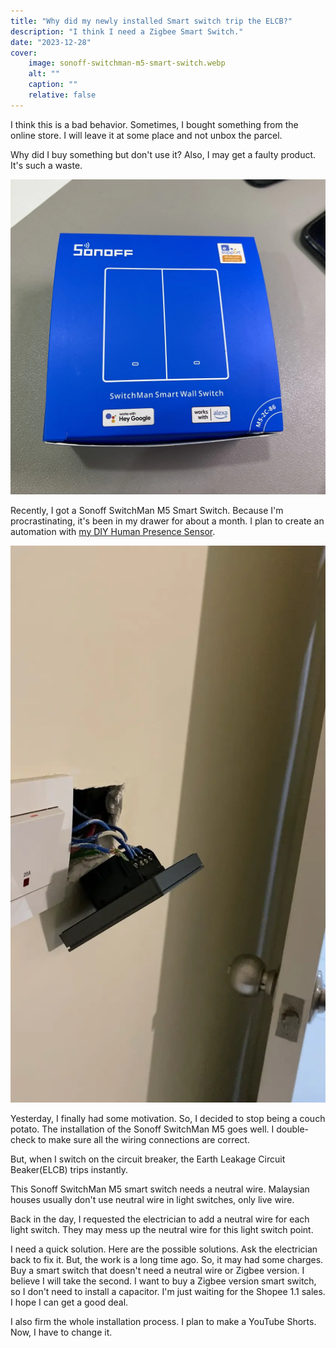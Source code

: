 ```yaml
---
title: "Why did my newly installed Smart switch trip the ELCB?"
description: "I think I need a Zigbee Smart Switch."
date: "2023-12-28"
cover:
    image: sonoff-switchman-m5-smart-switch.webp
    alt: ""
    caption: ""
    relative: false
---
```


I think this is a bad behavior. Sometimes, I bought something from the online store. I will leave it at some place and not unbox the parcel.

Why did I buy something but don't use it? Also, I may get a faulty product. It's such a waste.

![Sonoff SwitchMan M5 Smart Switch](sonoff-switchman-m5.webp)

Recently, I got a Sonoff SwitchMan M5 Smart Switch. Because I'm procrastinating, it's been in my drawer for about a month. I plan to create an automation with [my DIY Human Presence Sensor](https://juanstechblog.blogspot.com/2023/12/build-human-presence-sensor-esp8266-ld2410-esphome-integrate-home-assistant.html). 

![Installing Sonoff SwitchMan M5 Smart Switch](installing-sonoff-switchman-m5.webp)

Yesterday, I finally had some motivation. So, I decided to stop being a couch potato. The installation of the Sonoff SwitchMan M5 goes well. I double-check to make sure all the wiring connections are correct.

But, when I switch on the circuit breaker, the Earth Leakage Circuit Beaker(ELCB) trips instantly. 

This Sonoff SwitchMan M5 smart switch needs a neutral wire. Malaysian houses usually don't use neutral wire in light switches, only live wire. 

Back in the day, I requested the electrician to add a neutral wire for each light switch. They may mess up the neutral wire for this light switch point.

I need a quick solution. Here are the possible solutions.
Ask the electrician back to fix it. But, the work is a long time ago. So, it may had some charges.
Buy a smart switch that doesn't need a neutral wire or Zigbee version.
I believe I will take the second. I want to buy a Zigbee version smart switch, so I don't need to install a capacitor. I'm just waiting for the Shopee 1.1 sales. I hope I can get a good deal. 

I also firm the whole installation process. I plan to make a YouTube Shorts. Now, I have to change it.